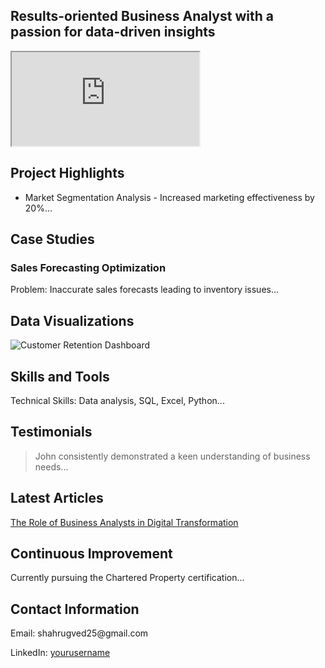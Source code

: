 <section id="Summary">
    <h2>Results-oriented Business Analyst with a passion for data-driven insights</h2>
  </section>

  <iframe src="https://docs.google.com/document/d/e/https://docs.google.com/document/d/1DDkZ7gJWU6bsOmK3OEefpVHD3cDPEbulwmrIWf8VwCc/edit?usp=sharing/pub?embedded=true"></iframe>


  <!-- Project Highlights -->

  <section id="projects">
    <h2>Project Highlights</h2>
    <ul>
      <li>Market Segmentation Analysis - Increased marketing effectiveness by 20%...</li>
      <!-- Add more project highlights -->
    </ul>
  </section>


<!-- Case Studies -->


  <section id="case-studies">
    <h2>Case Studies</h2>
    <article>
      <h3>Sales Forecasting Optimization</h3>
      <p>Problem: Inaccurate sales forecasts leading to inventory issues...</p>
      <!-- Add more case studies -->
    </article>
  </section>
  
  <section id="visualizations">
    <h2>Data Visualizations</h2>
    <img src="link-to-your-chart-image.png" alt="Customer Retention Dashboard">
    <!-- Add more visualizations -->
  </section>

  <section id="skills">
    <h2>Skills and Tools</h2>
    <p>Technical Skills: Data analysis, SQL, Excel, Python...</p>
  </section>
  
  <section id="testimonials">
    <h2>Testimonials</h2>
    <blockquote>
      <p>John consistently demonstrated a keen understanding of business needs...</p>
    </blockquote>
    <!-- Add more testimonials -->
  </section>
 
  <section id="blog">
    <h2>Latest Articles</h2>
    <p><a href="link-to-your-medium-article">The Role of Business Analysts in Digital Transformation</a></p>
    <!-- Add more article links -->
  </section>

  <section id="improvement">
    <h2>Continuous Improvement</h2>
    <p>Currently pursuing the Chartered Property certification...</p>
  </section>
 
  <section id="contact">
    <h2>Contact Information</h2>
    <p>Email: shahrugved25@gmail.com</p>
    <p>LinkedIn: <a href="https://www.linkedin.com/in/rugved-shah-615091236/">yourusername</a></p>
  </section>
  
  
  
